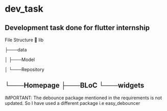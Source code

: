 # dev_task

Development task done for flutter internship
---
File Structure 📂
lib

├───data

│   ├───Model

│   └───Repository

└───Homepage
    ├───BLoC
    └───widgets
---

IMPORTANT: The debounce package mentioned in the requirements is not updated. So I have used a different package i.e easy_debouncer
